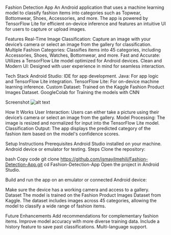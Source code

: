 Fashion Detection App
An Android application that uses a machine learning model to classify fashion items into categories such as Topwear, Bottomwear, Shoes, Accessories, and more. The app is powered by TensorFlow Lite for efficient on-device inference and features an intuitive UI for users to capture or upload images.

Features
Real-Time Image Classification:
Capture an image with your device’s camera or select an image from the gallery for classification.
Multiple Fashion Categories:
Classifies items into 45 categories, including Accessories, Shoes, Watches, Bottomwear, and more.
Fast and Accurate:
Utilizes a TensorFlow Lite model optimized for Android devices.
Clean and Modern UI:
Designed with user experience in mind for seamless interaction.

Tech Stack
Android Studio: IDE for app development.
Java: For app logic and TensorFlow Lite integration.
TensorFlow Lite: For on-device machine learning inference.
Custom Dataset: Trained on the Kaggle Fashion Product Images Dataset.
GoogleColab for Training the models with CNN

Screenshot
![alt text](image.png)

How It Works
User Interaction:
Users can either take a picture using their device’s camera or select an image from the gallery.
Model Processing:
The image is resized and normalized for input into the TensorFlow Lite model.
Classification Output:
The app displays the predicted category of the fashion item based on the model's confidence scores.

Setup Instructions
Prerequisites
Android Studio installed on your machine.
Android device or emulator for testing.
Steps
Clone the repository:

bash
Copy code
git clone https://github.com/ismayilmehili/Fashion-Detection-App.git
cd Fashion-Detection-App
Open the project in Android Studio.

Build and run the app on an emulator or connected Android device:

Make sure the device has a working camera and access to a gallery.
Dataset
The model is trained on the Fashion Product Images Dataset from Kaggle. The dataset includes images across 45 categories, allowing the model to classify a wide range of fashion items.

Future Enhancements
Add recommendations for complementary fashion items.
Improve model accuracy with more diverse training data.
Include a history feature to save past classifications.
Multi-language support.
